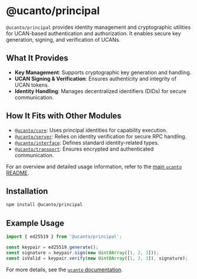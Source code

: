 # @ucanto/principal

`@ucanto/principal` provides identity management and cryptographic utilities for UCAN-based authentication and authorization. It enables secure key generation, signing, and verification of UCANs.

## What It Provides
- **Key Management**: Supports cryptographic key generation and handling.
- **UCAN Signing & Verification**: Ensures authenticity and integrity of UCAN tokens.
- **Identity Handling**: Manages decentralized identifiers (DIDs) for secure communication.

## How It Fits with Other Modules
- [`@ucanto/core`](../core/README.md): Uses principal identities for capability execution.
- [`@ucanto/server`](../server/README.md): Relies on identity verification for secure RPC handling.
- [`@ucanto/interface`](../interface/README.md): Defines standard identity-related types.
- [`@ucanto/transport`](../transport/README.md): Ensures encrypted and authenticated communication.

For an overview and detailed usage information, refer to the [main `ucanto` README](../README.md).

## Installation
```sh
npm install @ucanto/principal
```

## Example Usage
```ts
import { ed25519 } from '@ucanto/principal';

const keypair = ed25519.generate();
const signature = keypair.sign(new Uint8Array([1, 2, 3]));
const isValid = keypair.verify(new Uint8Array([1, 2, 3]), signature);
```

For more details, see the [`ucanto` documentation](https://github.com/ucanto).
